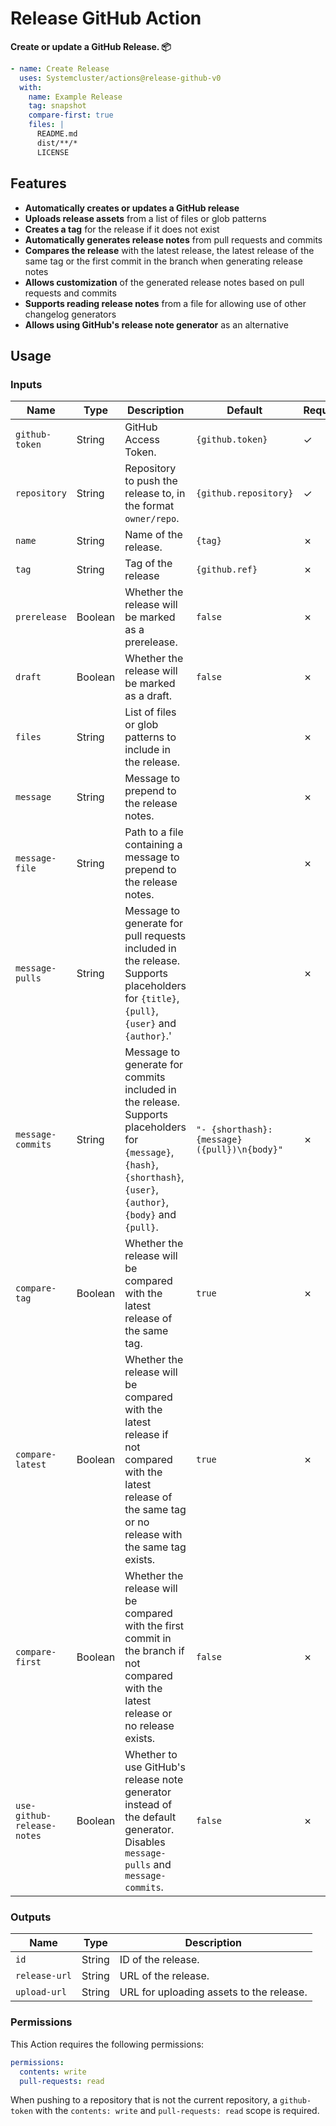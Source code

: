 # Release GitHub Action

**Create or update a GitHub Release. 📦**

```yaml
- name: Create Release
  uses: Systemcluster/actions@release-github-v0
  with:
    name: Example Release
    tag: snapshot
    compare-first: true
    files: |
      README.md
      dist/**/*
      LICENSE
```

## Features

- **Automatically creates or updates a GitHub release**
- **Uploads release assets** from a list of files or glob patterns
- **Creates a tag** for the release if it does not exist
- **Automatically generates release notes** from pull requests and commits
- **Compares the release** with the latest release, the latest release of the same tag or the first commit in the branch when generating release notes
- **Allows customization** of the generated release notes based on pull requests and commits
- **Supports reading release notes** from a file for allowing use of other changelog generators
- **Allows using GitHub's release note generator** as an alternative

## Usage

### Inputs

| Name | Type | Description | Default | Required |
| --- | --- | --- | --- | --- |
| `github-token` | String | GitHub Access Token. | `{github.token}` | ✓ |
| `repository` | String | Repository to push the release to, in the format `owner/repo`. | `{github.repository}` | ✓ |
| `name` | String | Name of the release. | `{tag}` | ✗ |
| `tag` | String | Tag of the release | `{github.ref}` | ✗ |
| `prerelease` | Boolean | Whether the release will be marked as a prerelease. | `false` | ✗ |
| `draft` | Boolean | Whether the release will be marked as a draft. | `false` | ✗ |
| `files` | String | List of files or glob patterns to include in the release. | | ✗ |
| `message` | String | Message to prepend to the release notes. | | ✗ |
| `message-file` | String | Path to a file containing a message to prepend to the release notes. | | ✗ |
| `message-pulls` | String | Message to generate for pull requests included in the release. Supports placeholders for `{title}`, `{pull}`, `{user}` and `{author}`.' | | ✗ |
| `message-commits` | String | Message to generate for commits included in the release. Supports placeholders for `{message}`, `{hash}`, `{shorthash}`, `{user}`, `{author}`, `{body}` and `{pull}`. | `"- {shorthash}: {message} ({pull})\n{body}"` | ✗ |
| `compare-tag` | Boolean | Whether the release will be compared with the latest release of the same tag. | `true` | ✗ |
| `compare-latest` | Boolean | Whether the release will be compared with the latest release if not compared with the latest release of the same tag or no release with the same tag exists. | `true` | ✗ |
| `compare-first` | Boolean | Whether the release will be compared with the first commit in the branch if not compared with the latest release or no release exists. | `false` | ✗ |
| `use-github-release-notes` | Boolean | Whether to use GitHub's release note generator instead of the default generator. Disables `message-pulls` and `message-commits`. | `false` | ✗ |

### Outputs

| Name | Type | Description |
| --- | --- | --- |
| `id` | String | ID of the release. |
| `release-url` | String | URL of the release. |
| `upload-url` | String | URL for uploading assets to the release. |

### Permissions

This Action requires the following permissions:

```yaml
permissions:
  contents: write
  pull-requests: read
```

When pushing to a repository that is not the current repository, a `github-token` with the `contents: write` and `pull-requests: read` scope is required.
